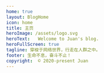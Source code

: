 ```yaml
---
home: true
layout: BlogHome
icon: home
title: 主页
heroImage: /assets/logo.svg
heroText:   Welcome to Juan's blog.
heroFullScreen: true
tagline: 穿梭于网络世界，行走在人群之中。
footer: 生命不息，奋斗不止！
copyright:  © 2020-present Juan
---
```


